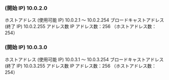 ### (開始 IP) 10.0.2.0

ホストアドレス
(使用可能 IP) 10.0.2.1 ～ 10.0.2.254
ブロードキャストアドレス
(終了 IP) 10.0.2.255
アドレス数 IP アドレス数：256 （ホストアドレス数：254）

### (開始 IP) 10.0.3.0

ホストアドレス
(使用可能 IP) 10.0.3.1
～
10.0.3.254
ブロードキャストアドレス
(終了 IP) 10.0.3.255
アドレス数 IP アドレス数：256 （ホストアドレス数：254）
